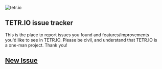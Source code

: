 ![tetr.io](https://kagari.moe/outer_assets/tetrio/logo.png)

## TETR.IO issue tracker

This is the place to report issues you found and features/improvements you'd like to see in TETR.IO. Please be civil, and understand that TETR.IO is a one-man project. Thank you!

## [New Issue](https://github.com/o5k/tetrio-issues/issues/new)